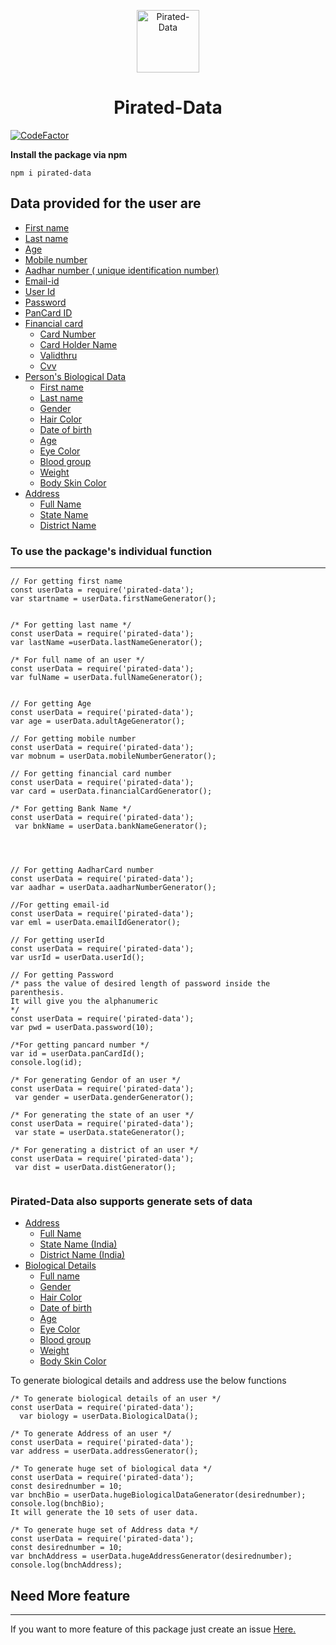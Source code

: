 
<p align="center">
  <a href="#">
    <img alt="Pirated-Data" src="https://github.com/satya319/pirated-data/blob/main/package/Images/pirated-data-logo.png?raw=true"width="100" height="100" />
  </a>
</p>
<h1 align="center">
 Pirated-Data
</h1>

 [![CodeFactor](https://www.codefactor.io/repository/github/satya319/pirated-data/badge)](https://www.codefactor.io/repository/github/satya319/pirated-data)
 
**Install the package via npm**
```
npm i pirated-data
```
## Data provided for the user are 

- [First name](#First-name)
- [Last name](#Last-name)
- [Age](#Age)
- [Mobile number](#Mobile-number)
- [Aadhar number ( unique identification number)](#Aadhar-number-(unique-identification-number))
- [Email-id](#Email-id)
- [User Id](#User-Id)
- [Password](#Password)
- [PanCard ID](#PanCard-ID)
- [Financial card](#Financial-card)
  - [Card Number](#Card-Number)
  - [Card Holder Name](#Card-Holder-Name)
  - [Validthru](#Validthru)
  - [Cvv](#Cvv)
- [Person's Biological Data](#Person's-Biological-Data)
  - [First name](#First-name)
  - [Last name](#Last-name)
  - [Gender](#Gender)
  - [Hair Color](#Hair-Color)
  - [Date of birth](#Date-of-birth)
  - [Age](#Age)
  - [Eye Color](#Eye-Color)
  - [Blood group](#Blood-group)
  - [Weight](#Weight)
  - [Body Skin Color](#Body-Skin-Color)
- [Address](#Address)
  - [Full Name](#Full-Name)
  - [State Name](#State-Name)
  - [District Name](#District-Name)

### To use the package's individual function
-----------------------------------------------
```
// For getting first name 
const userData = require('pirated-data');
var startname = userData.firstNameGenerator();


/* For getting last name */
const userData = require('pirated-data');
var lastName =userData.lastNameGenerator();

/* For full name of an user */
const userData = require('pirated-data');
var fulName = userData.fullNameGenerator();


// For getting Age
const userData = require('pirated-data');
var age = userData.adultAgeGenerator();

// For getting mobile number
const userData = require('pirated-data');
var mobnum = userData.mobileNumberGenerator();

// For getting financial card number
const userData = require('pirated-data');
var card = userData.financialCardGenerator();

/* For getting Bank Name */
const userData = require('pirated-data');
 var bnkName = userData.bankNameGenerator();




// For getting AadharCard number
const userData = require('pirated-data');
var aadhar = userData.aadharNumberGenerator();

//For getting email-id
const userData = require('pirated-data');
var eml = userData.emailIdGenerator();

// For getting userId
const userData = require('pirated-data');
var usrId = userData.userId();

// For getting Password
/* pass the value of desired length of password inside the parenthesis. 
It will give you the alphanumeric 
*/
const userData = require('pirated-data');
var pwd = userData.password(10);

/*For getting pancard number */
var id = userData.panCardId();
console.log(id);

/* For generating Gendor of an user */
const userData = require('pirated-data');
 var gender = userData.genderGenerator();

/* For generating the state of an user */
const userData = require('pirated-data');
 var state = userData.stateGenerator();

/* For generating a district of an user */
const userData = require('pirated-data');
 var dist = userData.distGenerator();


```
### Pirated-Data also supports generate sets of data
- [Address](#Address)
  - [Full Name](#Full-Name)
  - [State Name (India)](#State-Name-(-India-))
  - [District Name (India)](#District-Name-(-India-))
- [Biological Details](#Biological-Details)
  - [Full name](#Full-name)
  - [Gender](#Gender)
  - [Hair Color](#Hair-Color)
  - [Date of birth](#Date-of-birth)
  - [Age](#Age)
  - [Eye Color](#Eye-Color)
  - [Blood group](#Blood-group)
  - [Weight](#Weight)
  - [Body Skin Color](#Body-Skin-Color)



To generate biological details and address use the below functions
```
/* To generate biological details of an user */
const userData = require('pirated-data');
  var biology = userData.BiologicalData();

/* To generate Address of an user */
const userData = require('pirated-data');
var address = userData.addressGenerator();

/* To generate huge set of biological data */
const userData = require('pirated-data');
const desirednumber = 10;
var bnchBio = userData.hugeBiologicalDataGenerator(desirednumber);
console.log(bnchBio);
It will generate the 10 sets of user data.

/* To generate huge set of Address data */
const userData = require('pirated-data');
const desirednumber = 10;
var bnchAddress = userData.hugeAddressGenerator(desirednumber);
console.log(bnchAddress);
```
## Need More feature
_________________________________
If you want to more feature of this package just create an issue [Here.](https://github.com/satya319/pirated-data/issues)

